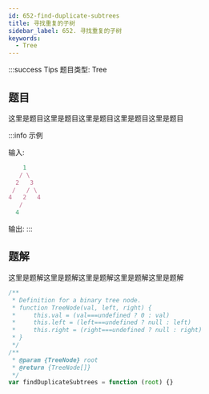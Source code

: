 ```yaml
---
id: 652-find-duplicate-subtrees
title: 寻找重复的子树
sidebar_label: 652. 寻找重复的子树
keywords:
  - Tree
---
```


:::success Tips
题目类型: Tree

## 题目

这里是题目这里是题目这里是题目这里是题目这里是题目

:::info 示例

输入:

```ts
    1
   / \
  2   3
 /   / \
4   2   4
   /
  4
```

输出:
:::

## 题解

这里是题解这里是题解这里是题解这里是题解这里是题解

```ts
/**
 * Definition for a binary tree node.
 * function TreeNode(val, left, right) {
 *     this.val = (val===undefined ? 0 : val)
 *     this.left = (left===undefined ? null : left)
 *     this.right = (right===undefined ? null : right)
 * }
 */
/**
 * @param {TreeNode} root
 * @return {TreeNode[]}
 */
var findDuplicateSubtrees = function (root) {}
```
